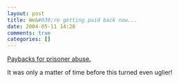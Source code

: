 ```yaml
---
layout: post
title: We&#039;re getting paid back now...
date: 2004-05-11 14:28
comments: true
categories: []
---
```

<a href="http://story.news.yahoo.com/news?tmpl=story&cid=578&e=1&u=/nm/20040511/ts_nm/iraq_usa_beheading_dc">Paybacks for prisoner abuse.</a>

It was only a matter of time before this turned even uglier!
